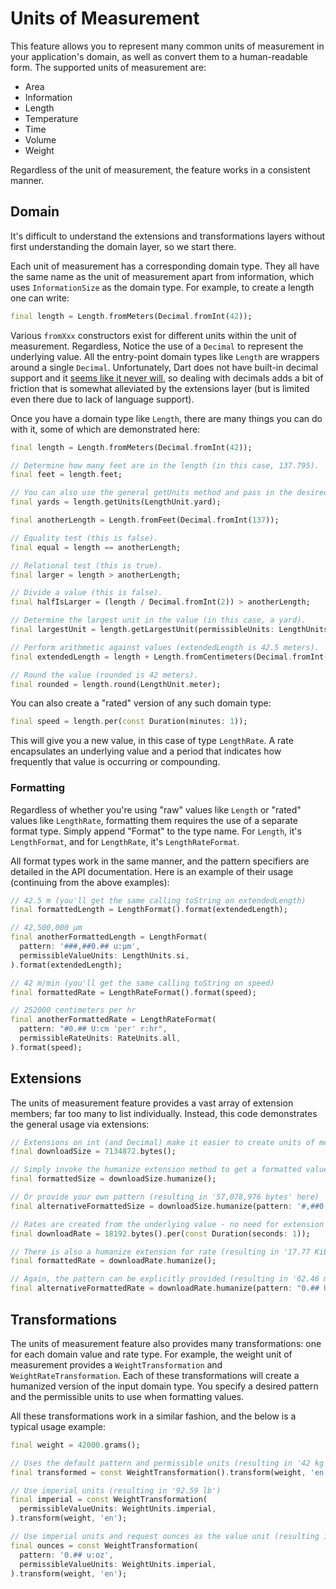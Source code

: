 # Units of Measurement

This feature allows you to represent many common units of measurement in your application's domain, as well as convert them to a human-readable form. The supported units of measurement are:

* Area
* Information
* Length
* Temperature
* Time
* Volume
* Weight

Regardless of the unit of measurement, the feature works in a consistent manner.

## Domain

It's difficult to understand the extensions and transformations layers without first understanding the domain layer, so we start there.

Each unit of measurement has a corresponding domain type. They all have the same name as the unit of measurement apart from information, which uses `InformationSize` as the domain type. For example, to create a length one can write:

```dart
final length = Length.fromMeters(Decimal.fromInt(42));
```

Various `fromXxx` constructors exist for different units within the unit of measurement. Regardless, Notice the use of a `Decimal` to represent the underlying value. All the entry-point domain types like `Length` are wrappers around a single `Decimal`. Unfortunately, Dart does not have built-in decimal support and it [seems like it never will](https://github.com/dart-lang/sdk/issues/681), so dealing with decimals adds a bit of friction that is somewhat alleviated by the extensions layer (but is limited even there due to lack of language support).

Once you have a domain type like `Length`, there are many things you can do with it, some of which are demonstrated here:

```dart
final length = Length.fromMeters(Decimal.fromInt(42));

// Determine how many feet are in the length (in this case, 137.795).
final feet = length.feet;

// You can also use the general getUnits method and pass in the desired unit.
final yards = length.getUnits(LengthUnit.yard);

final anotherLength = Length.fromFeet(Decimal.fromInt(137));

// Equality test (this is false).
final equal = length == anotherLength;

// Relational test (this is true).
final larger = length > anotherLength;

// Divide a value (this is false).
final halfIsLarger = (length / Decimal.fromInt(2)) > anotherLength;

// Determine the largest unit in the value (in this case, a yard).
final largestUnit = length.getLargestUnit(permissibleUnits: LengthUnits.imperial);

// Perform arithmetic against values (extendedLength is 42.5 meters).
final extendedLength = length + Length.fromCentimeters(Decimal.fromInt(50));

// Round the value (rounded is 42 meters).
final rounded = length.round(LengthUnit.meter);
```

You can also create a "rated" version of any such domain type:

```dart
final speed = length.per(const Duration(minutes: 1));
```

This will give you a new value, in this case of type `LengthRate`. A rate encapsulates an underlying value and a period that indicates how frequently that value is occurring or compounding.

### Formatting

Regardless of whether you're using "raw" values like `Length` or "rated" values like `LengthRate`, formatting them requires the use of a separate format type. Simply append "Format" to the type name. For `Length`, it's `LengthFormat`, and for `LengthRate`, it's `LengthRateFormat`.

All format types work in the same manner, and the pattern specifiers are detailed in the API documentation. Here is an example of their usage (continuing from the above examples):

```dart
// 42.5 m (you'll get the same calling toString on extendedLength)
final formattedLength = LengthFormat().format(extendedLength);

// 42,500,000 μm
final anotherFormattedLength = LengthFormat(
  pattern: '###,##0.## u:μm',
  permissibleValueUnits: LengthUnits.si,
).format(extendedLength);

// 42 m/min (you'll get the same calling toString on speed)
final formattedRate = LengthRateFormat().format(speed);

// 252000 centimeters per hr
final anotherFormattedRate = LengthRateFormat(
  pattern: "#0.## U:cm 'per' r:hr",
  permissibleRateUnits: RateUnits.all,
).format(speed);
```

## Extensions

The units of measurement feature provides a vast array of extension members; far too many to list individually. Instead, this code demonstrates the general usage via extensions:

```dart
// Extensions on int (and Decimal) make it easier to create units of measurement values.
final downloadSize = 7134872.bytes();

// Simply invoke the humanize extension method to get a formatted value (in this case, '6.8 MiB')
final formattedSize = downloadSize.humanize();

// Or provide your own pattern (resulting in '57,078,976 bytes' here)
final alternativeFormattedSize = downloadSize.humanize(pattern: '#,##0 U:b');

// Rates are created from the underlying value - no need for extension support.
final downloadRate = 18192.bytes().per(const Duration(seconds: 1));

// There is also a humanize extension for rate (resulting in '17.77 KiB/s' here)
final formattedRate = downloadRate.humanize();

// Again, the pattern can be explicitly provided (resulting in '62.46 mebibytes every hour' here)
final alternativeFormattedRate = downloadRate.humanize(pattern: "0.## U:MiB 'every' R:hr");
```

## Transformations

The units of measurement feature also provides many transformations: one for each domain value and rate type. For example, the weight unit of measurement provides a `WeightTransformation` and `WeightRateTransformation`. Each of these transformations will create a humanized version of the input domain type. You specify a desired pattern and the permissible units to use when formatting values.

All these transformations work in a similar fashion, and the below is a typical usage example:

```dart
final weight = 42000.grams();

// Uses the default pattern and permissible units (resulting in '42 kg')
final transformed = const WeightTransformation().transform(weight, 'en');

// Use imperial units (resulting in '92.59 lb')
final imperial = const WeightTransformation(
  permissibleValueUnits: WeightUnits.imperial,
).transform(weight, 'en');

// Use imperial units and request ounces as the value unit (resulting in '1481.51 oz')
final ounces = const WeightTransformation(
  pattern: '0.## u:oz',
  permissibleValueUnits: WeightUnits.imperial,
).transform(weight, 'en');
```